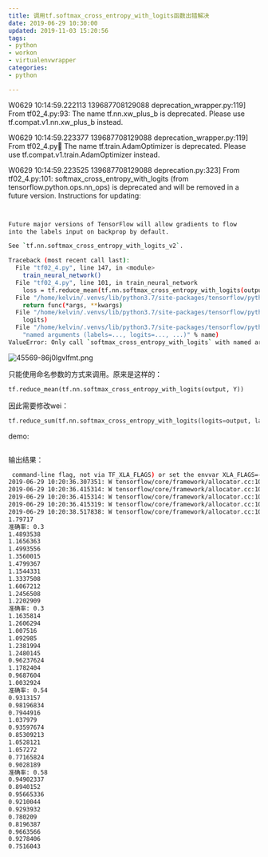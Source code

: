 ```yaml
---
title: 调用tf.softmax_cross_entropy_with_logits函数出错解决
date: 2019-06-29 10:30:00
updated: 2019-11-03 15:20:56
tags: 
- python
- workon
- virtualenvwrapper
categories: 
- python

---
```

W0629 10:14:59.222113 139687708129088 deprecation_wrapper.py:119] From tf02_4.py:93: The name tf.nn.xw_plus_b is deprecated. Please use tf.compat.v1.nn.xw_plus_b instead.

W0629 10:14:59.223377 139687708129088 deprecation_wrapper.py:119] From tf02_4.py:100: The name tf.train.AdamOptimizer is deprecated. Please use tf.compat.v1.train.AdamOptimizer instead.

W0629 10:14:59.223525 139687708129088 deprecation.py:323] From tf02_4.py:101: softmax_cross_entropy_with_logits (from tensorflow.python.ops.nn_ops) is deprecated and will be removed in a future version.
Instructions for updating:


<!--more-->

```bash


Future major versions of TensorFlow will allow gradients to flow
into the labels input on backprop by default.

See `tf.nn.softmax_cross_entropy_with_logits_v2`.

Traceback (most recent call last):
  File "tf02_4.py", line 147, in <module>
    train_neural_network()
  File "tf02_4.py", line 101, in train_neural_network
    loss = tf.reduce_mean(tf.nn.softmax_cross_entropy_with_logits(output, Y))
  File "/home/kelvin/.venvs/lib/python3.7/site-packages/tensorflow/python/util/deprecation.py", line 324, in new_func
    return func(*args, **kwargs)
  File "/home/kelvin/.venvs/lib/python3.7/site-packages/tensorflow/python/ops/nn_ops.py", line 3238, in softmax_cross_entropy_with_logits
    logits)
  File "/home/kelvin/.venvs/lib/python3.7/site-packages/tensorflow/python/ops/nn_ops.py", line 2994, in _ensure_xent_args
    "named arguments (labels=..., logits=..., ...)" % name)
ValueError: Only call `softmax_cross_entropy_with_logits` with named arguments (labels=..., logits=..., ...)

```

![45569-86j0lgvlfmt.png](https://imgs.gnux.cn/usr/uploads/2019/06/1814067645.png)


只能使用命名参数的方式来调用。原来是这样的：
```python
tf.reduce_mean(tf.nn.softmax_cross_entropy_with_logits(output, Y))
```
因此需要修改wei：
```python
tf.reduce_sum(tf.nn.softmax_cross_entropy_with_logits(logits=output, labels=Y)))
```
demo:
```python
```

输出结果：
```bash
 command-line flag, not via TF_XLA_FLAGS) or set the envvar XLA_FLAGS=--xla_hlo_profile.
2019-06-29 10:20:36.307351: W tensorflow/core/framework/allocator.cc:107] Allocation of 331084800 exceeds 10% of system memory.
2019-06-29 10:20:36.415314: W tensorflow/core/framework/allocator.cc:107] Allocation of 330946560 exceeds 10% of system memory.
2019-06-29 10:20:36.415314: W tensorflow/core/framework/allocator.cc:107] Allocation of 330900480 exceeds 10% of system memory.
2019-06-29 10:20:36.415319: W tensorflow/core/framework/allocator.cc:107] Allocation of 330992640 exceeds 10% of system memory.
2019-06-29 10:20:38.517838: W tensorflow/core/framework/allocator.cc:107] Allocation of 330946560 exceeds 10% of system memory.
1.79717
准确率: 0.3
1.4893538
1.1656363
1.4993556
1.3560015
1.4799367
1.1544331
1.3337508
1.6067212
1.2456508
1.2202909
准确率: 0.3
1.1635814
1.2606294
1.007516
1.092985
1.2381994
1.2480145
0.96237624
1.1782404
0.9687604
1.0032924
准确率: 0.54
0.9313157
0.98196834
0.7944916
1.037979
0.93597674
0.85309213
1.0528121
1.057272
0.77165824
0.9028189
准确率: 0.58
0.94902337
0.8940152
0.95665336
0.9210044
0.9293932
0.780209
0.8196387
0.9663566
0.9278406
0.7516043
```